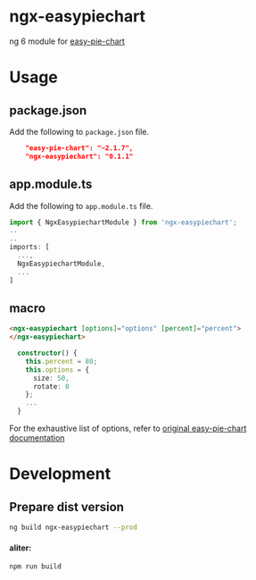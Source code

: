 # ngx-easypiechart
ng 6 module for [easy-pie-chart](https://github.com/rendro/easy-pie-chart "Title")

# Usage

## package.json

Add the following to ``package.json`` file.

```json
    "easy-pie-chart": "~2.1.7",
    "ngx-easypiechart": "0.1.1"
```

## app.module.ts

Add the following to ``app.module.ts`` file.

```typescript
import { NgxEasypiechartModule } from 'ngx-easypiechart';
..
..
imports: [
  ...,
  NgxEasypiechartModule,
  ...
]
```

## macro

```html
<ngx-easypiechart [options]="options" [percent]="percent">
</ngx-easypiechart>
```

```typescript
  constructor() {
    this.percent = 80;
    this.options = {
      size: 50,
      rotate: 0
    };
    ...
  }
```
For the exhaustive list of options, refer to [original easy-pie-chart documentation](https://github.com/rendro/easy-pie-chart#options "Title")
# Development

## Prepare dist version

```bash
ng build ngx-easypiechart --prod
```

#### aliter:

```bash
npm run build
```

